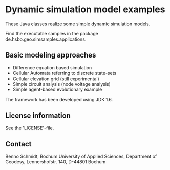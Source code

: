 # Dynamic simulation model examples

These Java classes realize some simple dynamic simulation models. 

Find the executable samples in the package de.hsbo.geo.simsamples.applications.

## Basic modeling approaches
* Difference equation based simulation
* Cellular Automata referring to discrete state-sets
* Cellular elevation grid (still experimental)
* Simple circuit analysis (node voltage analysis)
* Simple agent-based evolutionary example

The framework has been developed using JDK 1.6.

## License information
See the 'LICENSE'-file.

## Contact
Benno Schmidt, Bochum University of Applied Sciences, Department of Geodesy, Lennershofstr. 140, D-44801 Bochum
